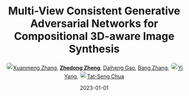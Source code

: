 ---
title: "Multi-View Consistent Generative Adversarial Networks for Compositional 3D-aware Image Synthesis"
collection: publications
permalink: /publication/Multi-Vi2023
date: 2023-01-01
doi: 
keywords: 
venue: 'IJCV'
paperurl: 'https://zdzheng.xyz/files/Zhang_MVCGAN.pdf'
author: '<a href="https://zdzheng.xyz/authors/Xuanmeng-Zhang" class="author"> <img src="https://zdzheng.xyz/files/xuanmeng-zhang.jpeg" alt="Xuanmeng-Zhang" style="border-radius: 50%; height:20px; width:20px">Xuanmeng Zhang</a>, <strong><a href="https://zdzheng.xyz/authors/Zhedong-Zheng" class="author">Zhedong Zheng</a></strong>, <a href="https://zdzheng.xyz/authors/Daiheng-Gao" class="author">Daiheng Gao</a>, <a href="https://zdzheng.xyz/authors/Bang-Zhang" class="author">Bang Zhang</a>, <a href="https://zdzheng.xyz/authors/Yi-Yang" class="author"> <img src="https://zdzheng.xyz/files/yi-yang.jpeg" alt="Yi-Yang" style="border-radius: 50%; height:20px; width:20px">Yi Yang</a>, <a href="https://zdzheng.xyz/authors/Tat-Seng-Chua" class="author"> <img src="https://zdzheng.xyz/files/tat-seng-chua.jpeg" alt="Tat-Seng-Chua" style="border-radius: 50%; height:20px; width:20px">Tat-Seng Chua</a>'
sqlauthor: 'Xuanmeng Zhang, Zhedong Zheng, Daiheng Gao, Bang Zhang, Yi Yang, Tat Seng Chua, '
citation: ' Xuanmeng Zhang,  Zhedong Zheng,  Daiheng Gao,  Bang Zhang,  Yi Yang,  Tat-Seng Chua, &quot;Multi-View Consistent Generative Adversarial Networks for Compositional 3D-aware Image Synthesis.&quot; IJCV, 2023.'
pub_year: '2023'
bib: >
    @article{zhang2023multiview,<br>author = "Zhang, Xuanmeng and Zheng, Zhedong and Gao, Daiheng and Zhang, Bang and Yang, Yi and Chua, Tat-Seng",<br>title = "Multi-View Consistent Generative Adversarial Networks for Compositional 3D-aware Image Synthesis",<br>journal = "IJCV",<br>url = "https://zdzheng.xyz/files/Zhang\_MVCGAN.pdf",<br>year = "2023"
    }

---